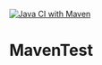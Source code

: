 [![Java CI with Maven](https://github.com/JanGolabek/MavenTest/actions/workflows/maven.yml/badge.svg)](https://github.com/JanGolabek/MavenTest/actions/workflows/maven.yml)
# MavenTest
